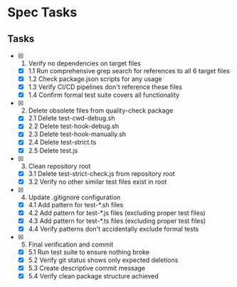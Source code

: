 # Spec Tasks

## Tasks

- [x] 1. Verify no dependencies on target files
  - [x] 1.1 Run comprehensive grep search for references to all 6 target files
  - [x] 1.2 Check package.json scripts for any usage
  - [x] 1.3 Verify CI/CD pipelines don't reference these files
  - [x] 1.4 Confirm formal test suite covers all functionality

- [x] 2. Delete obsolete files from quality-check package
  - [x] 2.1 Delete test-cwd-debug.sh
  - [x] 2.2 Delete test-hook-debug.sh
  - [x] 2.3 Delete test-hook-manually.sh
  - [x] 2.4 Delete test-strict.ts
  - [x] 2.5 Delete test.js

- [x] 3. Clean repository root
  - [x] 3.1 Delete test-strict-check.js from repository root
  - [x] 3.2 Verify no other similar test files exist in root

- [x] 4. Update .gitignore configuration
  - [x] 4.1 Add pattern for test-*.sh files
  - [x] 4.2 Add pattern for test-*.js files (excluding proper test files)
  - [x] 4.3 Add pattern for test-*.ts files (excluding proper test files)
  - [x] 4.4 Verify patterns don't accidentally exclude formal tests

- [x] 5. Final verification and commit
  - [x] 5.1 Run test suite to ensure nothing broke
  - [x] 5.2 Verify git status shows only expected deletions
  - [x] 5.3 Create descriptive commit message
  - [x] 5.4 Verify clean package structure achieved